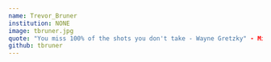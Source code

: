 ```yaml
---
name: Trevor_Bruner
institution: NONE
image: tbruner.jpg
quote: "You miss 100% of the shots you don't take - Wayne Gretzky" - Michael Scott
github: tbruner
---
```

